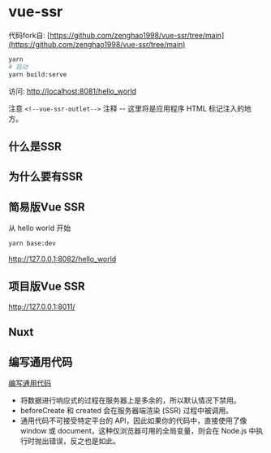 # vue-ssr

代码fork自: [https://github.com/zenghao1998/vue-ssr/tree/main](https://github.com/zenghao1998/vue-ssr/tree/main)

```sh
yarn
# 启动
yarn build:serve
```

访问: <http://localhost:8081/hello_world>

注意 `<!--vue-ssr-outlet-->` 注释 -- 这里将是应用程序 HTML 标记注入的地方。

## 什么是SSR

## 为什么要有SSR

## 简易版Vue SSR

从 hello world 开始

```sh
yarn base:dev
```

<http://127.0.0.1:8082/hello_world>

## 项目版Vue SSR

<http://127.0.0.1:8011/>

## Nuxt

## 编写通用代码

[编写通用代码](https://ssr.vuejs.org/zh/guide/universal.html#%E7%BC%96%E5%86%99%E9%80%9A%E7%94%A8%E4%BB%A3%E7%A0%81)

- 将数据进行响应式的过程在服务器上是多余的，所以默认情况下禁用。
- beforeCreate 和 created 会在服务器端渲染 (SSR) 过程中被调用。
- 通用代码不可接受特定平台的 API，因此如果你的代码中，直接使用了像 window 或 document，这种仅浏览器可用的全局变量，则会在 Node.js 中执行时抛出错误，反之也是如此。
